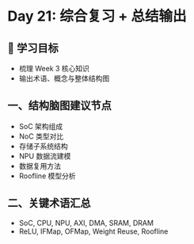 # Day 21: 综合复习 + 总结输出

## 🎯 学习目标
- 梳理 Week 3 核心知识
- 输出术语、概念与整体结构图

## 一、结构脑图建议节点
- SoC 架构组成
- NoC 类型对比
- 存储子系统结构
- NPU 数据流建模
- 数据复用方法
- Roofline 模型分析

## 二、关键术语汇总
- SoC, CPU, NPU, AXI, DMA, SRAM, DRAM
- ReLU, IFMap, OFMap, Weight Reuse, Roofline

